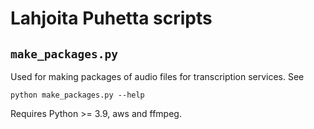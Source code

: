 # Lahjoita Puhetta scripts

## `make_packages.py`

Used for making packages of audio files for transcription services. See

`python make_packages.py --help`

Requires Python >= 3.9, aws and ffmpeg.
